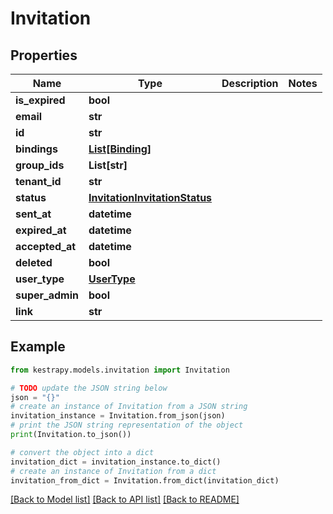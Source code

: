 # Invitation


## Properties

Name | Type | Description | Notes
------------ | ------------- | ------------- | -------------
**is_expired** | **bool** |  | 
**email** | **str** |  | 
**id** | **str** |  | 
**bindings** | [**List[Binding]**](Binding.md) |  | 
**group_ids** | **List[str]** |  | 
**tenant_id** | **str** |  | 
**status** | [**InvitationInvitationStatus**](InvitationInvitationStatus.md) |  | 
**sent_at** | **datetime** |  | 
**expired_at** | **datetime** |  | 
**accepted_at** | **datetime** |  | 
**deleted** | **bool** |  | 
**user_type** | [**UserType**](UserType.md) |  | 
**super_admin** | **bool** |  | 
**link** | **str** |  | 

## Example

```python
from kestrapy.models.invitation import Invitation

# TODO update the JSON string below
json = "{}"
# create an instance of Invitation from a JSON string
invitation_instance = Invitation.from_json(json)
# print the JSON string representation of the object
print(Invitation.to_json())

# convert the object into a dict
invitation_dict = invitation_instance.to_dict()
# create an instance of Invitation from a dict
invitation_from_dict = Invitation.from_dict(invitation_dict)
```
[[Back to Model list]](../README.md#documentation-for-models) [[Back to API list]](../README.md#documentation-for-api-endpoints) [[Back to README]](../README.md)



